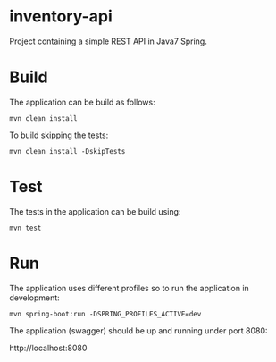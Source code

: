 # inventory-api

Project containing a simple REST API in Java7 Spring.

Build
===

The application can be build as follows:
```
mvn clean install
```

To build skipping the tests:
```
mvn clean install -DskipTests 
```


Test
===


The tests in the application can be build using:
```
mvn test
```

Run
===

The application uses different profiles so to run the application in development:

```
mvn spring-boot:run -DSPRING_PROFILES_ACTIVE=dev
```

The application (swagger) should be up and running under port 8080:

http://localhost:8080

